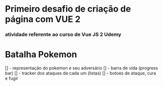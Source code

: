 # Primeiro desafio de criação de página com VUE 2

### atividade referente ao curso de Vue JS 2 Udemy

# Batalha Pokemon

[] - representação do pokemon e seu adversário
[] - barra de vida (progress bar)
[] - tracker dos ataques de cada um (listas)
[] - botoes de ataque, cura e fugir
